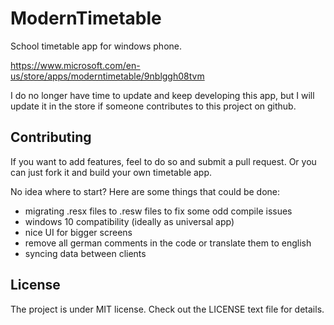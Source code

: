 # ModernTimetable
School timetable app for windows phone.

https://www.microsoft.com/en-us/store/apps/moderntimetable/9nblggh08tvm

I do no longer have time to update and keep developing this app, but I will update it in the store if someone contributes to this project on github.

## Contributing

If you want to add features, feel to do so and submit a pull request. Or you can just fork it and build your own timetable app.

No idea where to start? Here are some things that could be done:

- migrating .resx files to .resw files to fix some odd compile issues
- windows 10 compatibility (ideally as universal app)
- nice UI for bigger screens
- remove all german comments in the code or translate them to english
- syncing data between clients

## License

The project is under MIT license. Check out the LICENSE text file for details.
